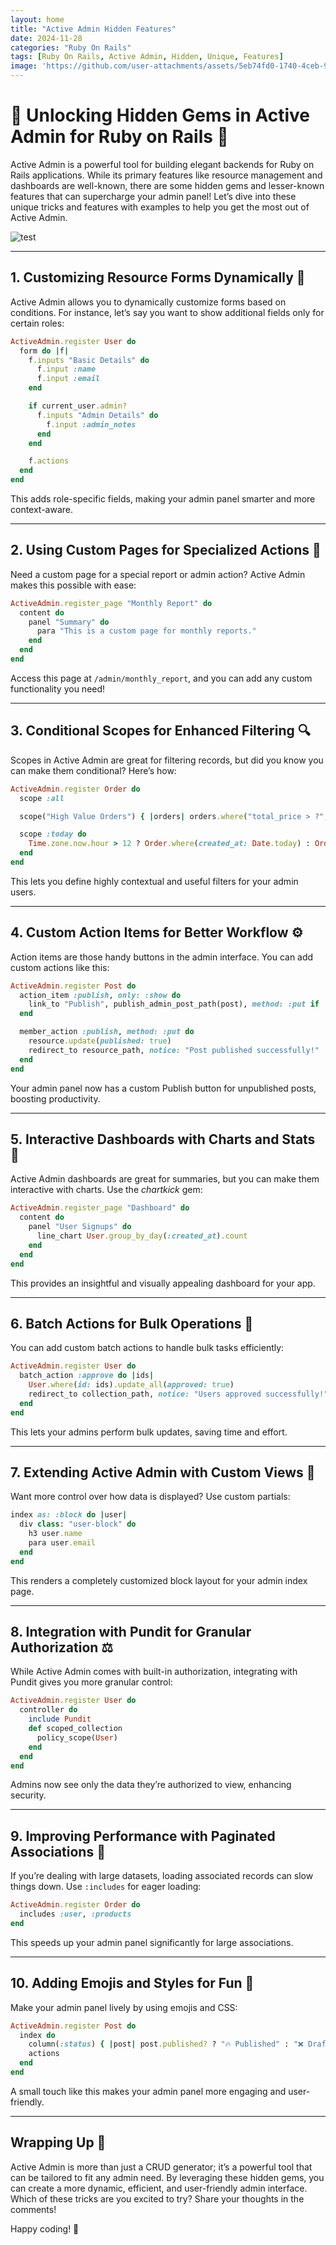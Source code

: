 ```yaml
---
layout: home
title: "Active Admin Hidden Features"
date: 2024-11-28
categories: "Ruby On Rails"
tags: [Ruby On Rails, Active Admin, Hidden, Unique, Features]
image: 'https://github.com/user-attachments/assets/5eb74fd0-1740-4ceb-930b-a2029812eee8'
---
```


# 🎉 Unlocking Hidden Gems in Active Admin for Ruby on Rails 🌟

Active Admin is a powerful tool for building elegant backends for Ruby on Rails applications. While its primary features like resource management and dashboards are well-known, there are some hidden gems and lesser-known features that can supercharge your admin panel! Let’s dive into these unique tricks and features with examples to help you get the most out of Active Admin.

![test](https://github.com/user-attachments/assets/5eb74fd0-1740-4ceb-930b-a2029812eee8)

---

## 1. **Customizing Resource Forms Dynamically** 🌟

Active Admin allows you to dynamically customize forms based on conditions. For instance, let’s say you want to show additional fields only for certain roles:

```ruby
ActiveAdmin.register User do
  form do |f|
    f.inputs "Basic Details" do
      f.input :name
      f.input :email
    end

    if current_user.admin?
      f.inputs "Admin Details" do
        f.input :admin_notes
      end
    end

    f.actions
  end
end
```

This adds role-specific fields, making your admin panel smarter and more context-aware.

---

## 2. **Using Custom Pages for Specialized Actions** 🔗

Need a custom page for a special report or admin action? Active Admin makes this possible with ease:

```ruby
ActiveAdmin.register_page "Monthly Report" do
  content do
    panel "Summary" do
      para "This is a custom page for monthly reports."
    end
  end
end
```

Access this page at `/admin/monthly_report`, and you can add any custom functionality you need!

---

## 3. **Conditional Scopes for Enhanced Filtering** 🔍

Scopes in Active Admin are great for filtering records, but did you know you can make them conditional? Here’s how:

```ruby
ActiveAdmin.register Order do
  scope :all

  scope("High Value Orders") { |orders| orders.where("total_price > ?", 500) }

  scope :today do
    Time.zone.now.hour > 12 ? Order.where(created_at: Date.today) : Order.none
  end
end
```

This lets you define highly contextual and useful filters for your admin users.

---

## 4. **Custom Action Items for Better Workflow** ⚙️

Action items are those handy buttons in the admin interface. You can add custom actions like this:

```ruby
ActiveAdmin.register Post do
  action_item :publish, only: :show do
    link_to "Publish", publish_admin_post_path(post), method: :put if !post.published?
  end

  member_action :publish, method: :put do
    resource.update(published: true)
    redirect_to resource_path, notice: "Post published successfully!"
  end
end
```

Your admin panel now has a custom Publish button for unpublished posts, boosting productivity.

---

## 5. **Interactive Dashboards with Charts and Stats** 🎨

Active Admin dashboards are great for summaries, but you can make them interactive with charts. Use the *chartkick* gem:

```ruby
ActiveAdmin.register_page "Dashboard" do
  content do
    panel "User Signups" do
      line_chart User.group_by_day(:created_at).count
    end
  end
end
```

This provides an insightful and visually appealing dashboard for your app.

---

## 6. **Batch Actions for Bulk Operations** 🚀

You can add custom batch actions to handle bulk tasks efficiently:

```ruby
ActiveAdmin.register User do
  batch_action :approve do |ids|
    User.where(id: ids).update_all(approved: true)
    redirect_to collection_path, notice: "Users approved successfully!"
  end
end
```

This lets your admins perform bulk updates, saving time and effort.

---

## 7. **Extending Active Admin with Custom Views** 🎨

Want more control over how data is displayed? Use custom partials:

```ruby
index as: :block do |user|
  div class: "user-block" do
    h3 user.name
    para user.email
  end
end
```

This renders a completely customized block layout for your admin index page.

---

## 8. **Integration with Pundit for Granular Authorization** ⚖️

While Active Admin comes with built-in authorization, integrating with Pundit gives you more granular control:

```ruby
ActiveAdmin.register User do
  controller do
    include Pundit
    def scoped_collection
      policy_scope(User)
    end
  end
end
```

Admins now see only the data they’re authorized to view, enhancing security.

---

## 9. **Improving Performance with Paginated Associations** 🚗

If you’re dealing with large datasets, loading associated records can slow things down. Use `:includes` for eager loading:

```ruby
ActiveAdmin.register Order do
  includes :user, :products
end
```

This speeds up your admin panel significantly for large associations.

---

## 10. **Adding Emojis and Styles for Fun 🌟**

Make your admin panel lively by using emojis and CSS:

```ruby
ActiveAdmin.register Post do
  index do
    column(:status) { |post| post.published? ? "🔥 Published" : "❌ Draft" }
    actions
  end
end
```

A small touch like this makes your admin panel more engaging and user-friendly.

---

## Wrapping Up 🎉

Active Admin is more than just a CRUD generator; it’s a powerful tool that can be tailored to fit any admin need. By leveraging these hidden gems, you can create a more dynamic, efficient, and user-friendly admin interface. Which of these tricks are you excited to try? Share your thoughts in the comments!

Happy coding! 🚀

